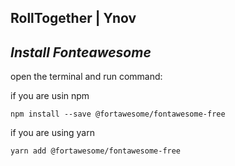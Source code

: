 RollTogether | Ynov
--

***Install Fonteawesome***
---
open the terminal and run command: 

if you are usin npm

	npm install --save @fortawesome/fontawesome-free

if you are using yarn

	yarn add @fortawesome/fontawesome-free